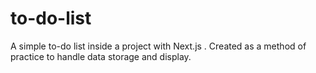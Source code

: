 # to-do-list
A simple to-do list inside a project with Next.js . Created as a method of practice to handle data storage and display.
